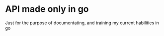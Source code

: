 # API made only in go

Just for the purpose of documentating, and training my current habilities in go